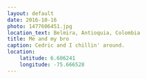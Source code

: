 ```yaml
---
layout: default
date: 2016-10-16
photo: 1477606451.jpg
location_text: Belmira, Antioquia, Colombia
title: Me and my bro
caption: Cedric and I chillin' around.
location:
    latitude: 6.606241
    longitude: -75.666528
---
```

